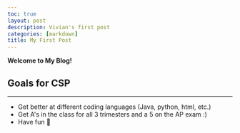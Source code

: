 ```yaml
---
toc: true
layout: post
description: Vivian's first post
categories: [markdown]
title: My First Post
---
```


**Welcome to My Blog!**

<h2>Goals for CSP</h2>
<hr>
<ul>
    <li> Get better at different coding languages (Java, python, html, etc.)
    <li> Get A's in the class for all 3 trimesters and a 5 on the AP exam :)
    <li> Have fun 🤞
<ul>